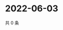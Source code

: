 # 2022-06-03

共 0 条

<!-- BEGIN WEIBO -->
<!-- 最后更新时间 Fri Jun 03 2022 06:12:06 GMT+0800 (China Standard Time) -->

<!-- END WEIBO -->
